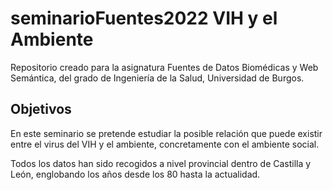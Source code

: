 # seminarioFuentes2022 VIH y el Ambiente
Repositorio creado para la asignatura Fuentes de Datos Biomédicas y Web Semántica, del grado de Ingeniería de la Salud, Universidad de Burgos.

## Objetivos
En este seminario se pretende estudiar la posible relación que puede existir entre el virus del VIH y el ambiente, concretamente con el ambiente social.

Todos los datos han sido recogidos a nivel provincial dentro de Castilla y León, englobando los años desde los 80 hasta la actualidad.

